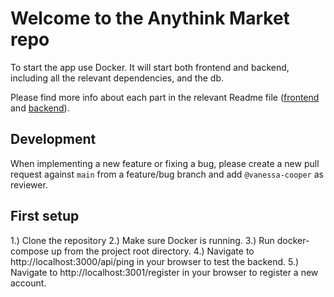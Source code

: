 # Welcome to the Anythink Market repo

To start the app use Docker. It will start both frontend and backend, including all the relevant dependencies, and the db.

Please find more info about each part in the relevant Readme file ([frontend](frontend/readme.md) and [backend](backend/README.md)).

## Development

When implementing a new feature or fixing a bug, please create a new pull request against `main` from a feature/bug branch and add `@vanessa-cooper` as reviewer.

## First setup

1.) Clone the repository
2.) Make sure Docker is running.
3.) Run docker-compose up from the project root directory.
4.) Navigate to http://localhost:3000/api/ping in your browser to test the backend.
5.) Navigate to http://localhost:3001/register in your browser to register a new account.